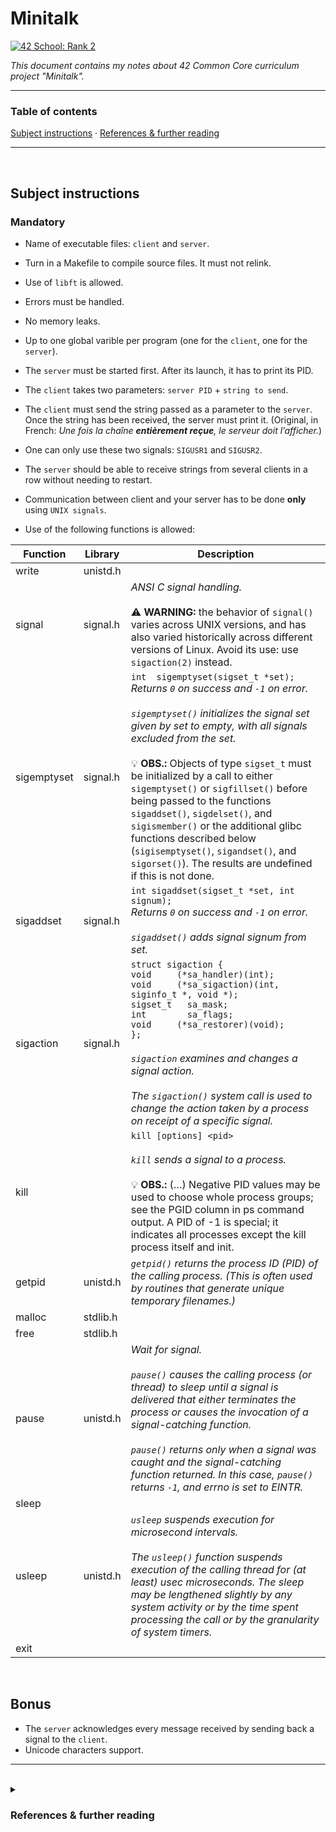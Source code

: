 # Minitalk
[![42 School: Rank 2](https://img.shields.io/badge/42%20School-Rank%202-%2315bbbb)](https://www.42network.org/)

_This document contains my notes about 42 Common Core curriculum project "Minitalk"._

___


### Table of contents

[Subject instructions](#subject-instructions) · [References & further reading](#references--further-reading)

___

</br>

<!--details>
  <summary><h2>Subject instructions</h2></summary>
  <h3>Mandatory</h3>
  <ul>
    <li></li>
    <li></li>
    <li></li>
    <li></li>
    <li></li>
    <li></li>
    <li></li>
    <li></li>
    <li></li>
    <li></li>
    <li></li>
    <li></li>
    <li></li>
    <li>
      <table>
        <tr>
          <th></th>
          <th></th>
          <th></th>
        </tr>
        <tr>
          <td></td>
          <td></td>
          <td></td>
        </tr>
      </table>
    </li>
  </ul>
</details-->

## Subject instructions

### Mandatory

- Name of executable files: `client` and `server`.
- Turn in a Makefile to compile source files. It must not relink.
- Use of `libft` is allowed.
- Errors must be handled.
- No memory leaks.
- Up to one global varible per program (one for the `client`, one for the `server`).
- The `server` must be started first. After its launch, it has to print its PID.
- The `client` takes two parameters: `server PID` + `string to send`.
- The `client` must send the string passed as a parameter to the `server`. Once the string has been received, the server must print it. (Original, in French: _Une fois la chaîne **entièrement reçue**, le serveur doit l’afficher._)
- One can only use these two signals: `SIGUSR1` and `SIGUSR2`.
- The `server` should be able to receive strings from several clients in a row without needing to restart.
- Communication between client and your server has to be done **only** using `UNIX signals`.

- Use of the following functions is allowed:

Function | Library | Description
--|--|--
write | unistd.h |
signal | signal.h | _ANSI C signal handling._ </br></br> :warning: **WARNING:** the behavior of `signal()` varies across UNIX versions, and has also varied historically across different versions of Linux.  Avoid its use: use `sigaction(2)` instead.
sigemptyset | signal.h | `int  sigemptyset(sigset_t *set);` </br> _Returns `0` on success and `-1` on error._ </br></br> _`sigemptyset()` initializes the signal set given by set to empty, with all signals excluded from the set._ </br></br> 💡 **OBS.:** Objects of type `sigset_t` must be initialized by a call to either `sigemptyset()` or `sigfillset()` before  being passed to the functions `sigaddset()`, `sigdelset()`, and `sigismember()` or the additional glibc functions described below (`sigisemptyset()`, `sigandset()`,  and  `sigorset()`). The results are undefined if this is not done.
sigaddset | signal.h | `int sigaddset(sigset_t *set, int signum);` </br> _Returns `0` on success and `-1` on error._ </br></br> _`sigaddset()` adds signal signum from set._
sigaction | signal.h | `struct sigaction {`</br>`void     (*sa_handler)(int);`</br>`void     (*sa_sigaction)(int, siginfo_t *, void *);`</br>`sigset_t   sa_mask;`</br>`int        sa_flags;`</br>`void     (*sa_restorer)(void);`</br>`};` </br></br>_`sigaction` examines and changes a signal action._</br></br>_The `sigaction()` system  call is used to change the action taken by a process on receipt of a specific signal._
kill | | `kill [options] <pid>`</br></br>_`kill` sends a signal to a process._</br></br> 💡 **OBS.:** (…) Negative PID values may be used to choose whole process groups; see the PGID column in ps command output.  A PID of -1 is special;  it  indicates  all processes except the kill process itself and init.
getpid | unistd.h | _`getpid()` returns the process ID (PID) of the calling process. (This is often used by routines that generate unique temporary filenames.)_
malloc | stdlib.h |
free | stdlib.h |
pause | unistd.h | _Wait for signal._</br></br>_`pause()`  causes  the calling process (or thread) to sleep until a signal is delivered that either terminates the process or causes the invocation of a signal-catching function._</br></br>_`pause()` returns only when a signal was caught and the signal-catching function returned. In this case, `pause()` returns `-1`, and errno is set to EINTR._
sleep | |
usleep | unistd.h | _`usleep` suspends execution for microsecond intervals._</br></br>_The `usleep()` function suspends execution of the calling thread for (at least) usec microseconds. The sleep may be lengthened slightly by any system activity or by the time spent processing the call or by the granularity of system timers._
exit | |

</br>

## Bonus

- The `server` acknowledges every message received by sending back a signal to the `client`.
- Unicode characters support.

___

</br>

<details>
<summary><h3>References & further reading</h3></summary>

  <h4>Signals</h4>
    <ul>
      <li><a href="https://youtu.be/L3XuR-iRysU?si=esZTueFBHtXtvLeM">Understanding signals in Linux system [video]</a></li>
      <li><a href="https://www.youtube.com/watch?v=5We_HtLlAbs">Code Vault: Short introduction to signals in C [video]</a></li>
      <li><a href="https://www.youtube.com/watch?v=jF-1eFhyz1U">Code Vault: Handling signals [video]</a></li>
      <li><a href="https://www.youtube.com/watch?v=PErrlOx3LYE">Code Vault: Communicating between processes using signals [video]</a></li>
      <li><a href="https://www.codequoi.com/en/sending-and-intercepting-a-signal-in-c/">Code(quoi); : Sending and intercepting a signal in C</a></li>
    </ul>
  </br>
  <h4>Bitwise operators</h4>
    <ul>
      <li><a href="https://www.geeksforgeeks.org/bitwise-operators-in-c-cpp/">Bitwise operators in C</a></li>
    </ul>
  </br>
  <h4>Makefile</h4>
    <ul>
      <li><a href="https://www.gnu.org/software/make/manual/">GNU Make (manual)</a></li>
      <li><a href="https://github.com/amjadmajid/Makefile/tree/master/04_Same_Directory">Makefile special variables</a></li>
      <li><a href="https://stackoverflow.com/questions/4879592/whats-the-difference-between-and-in-makefile">Makefile assignments</a></li>
      <li><a href="https://www.padok.fr/en/blog/beautiful-makefile-awk">Beautiful Makefile</a></li>
    </ul>
</details>
